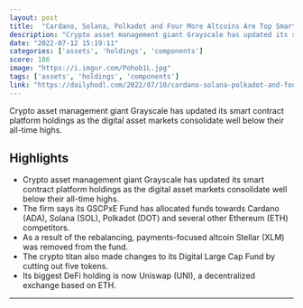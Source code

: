 ```yaml
---
layout: post
title:  "Cardano, Solana, Polkadot and Four More Altcoins Are Top Smart Contract Platform Holdings for Grayscale - The Daily Hodl"
description: "Crypto asset management giant Grayscale has updated its smart contract platform holdings as the digital asset markets consolidate well below their all-time highs."
date: "2022-07-12 15:19:11"
categories: ['assets', 'holdings', 'components']
score: 186
image: "https://i.imgur.com/Pohob1L.jpg"
tags: ['assets', 'holdings', 'components']
link: "https://dailyhodl.com/2022/07/10/cardano-solana-polkadot-and-four-more-altcoins-are-top-smart-contract-platform-holdings-for-grayscale/"
---
```


Crypto asset management giant Grayscale has updated its smart contract platform holdings as the digital asset markets consolidate well below their all-time highs.

## Highlights

- Crypto asset management giant Grayscale has updated its smart contract platform holdings as the digital asset markets consolidate well below their all-time highs.
- The firm says its GSCPxE Fund has allocated funds towards Cardano (ADA), Solana (SOL), Polkadot (DOT) and several other Ethereum (ETH) competitors.
- As a result of the rebalancing, payments-focused altcoin Stellar (XLM) was removed from the fund.
- The crypto titan also made changes to its Digital Large Cap Fund by cutting out five tokens.
- Its biggest DeFi holding is now Uniswap (UNI), a decentralized exchange based on ETH.

---
